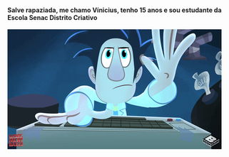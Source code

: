 <h4>Salve rapaziada, me chamo Vínicius, tenho 15 anos e sou estudante da Escola Senac Distrito Criativo</h4>
<img src="./gif.gif">
